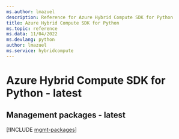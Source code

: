 ```yaml
---
ms.author: lmazuel
description: Reference for Azure Hybrid Compute SDK for Python
title: Azure Hybrid Compute SDK for Python
ms.topic: reference
ms.data: 11/04/2022
ms.devlang: python
author: lmazuel
ms.service: hybridcompute
---
```

# Azure Hybrid Compute SDK for Python - latest

## Management packages - latest
[!INCLUDE [mgmt-packages](hybrid-compute-mgmt-index.md)]